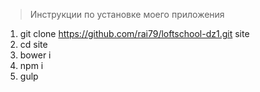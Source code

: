 > Инструкции по установке моего приложения
1. git clone https://github.com/rai79/loftschool-dz1.git site
2. cd site
3. bower i
4. npm i
5. gulp